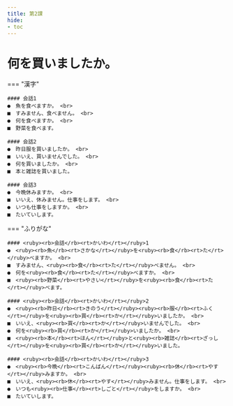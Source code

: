 ```yaml
---
title: 第2課
hide:
- toc
---
```


<link 
  rel="stylesheet" 
  href="{{ 'docs/stylesheets/extra2.css' }}" 
/> 

何を買いましたか。
===

=== "漢字"

    #### 会話1
    ●　魚を食べますか。 <br>
    ■　すみません、食べません。 <br>
    ●　何を食べますか。 <br>
    ■　野菜を食べます。
    
    #### 会話2
    ●　昨日服を買いましたか。 <br>
    ■　いいえ、買いませんでした。 <br>
    ●　何を買いましたか。 <br>
    ■　本と雑誌を買いました。
    
    #### 会話3
    ●　今晩休みますか。 <br>
    ■　いいえ、休みません。仕事をします。 <br>
    ●　いつも仕事をしますか。 <br>
    ■　たいていします。

=== "ふりがな"

    #### <ruby><rb>会話</rb><rt>かいわ</rt></ruby>1
    ●　<ruby><rb>魚</rb><rt>さかな</rt></ruby>を<ruby><rb>食</rb><rt>た</rt></ruby>べますか。 <br>
    ■　すみません、<ruby><rb>食</rb><rt>た</rt></ruby>べません。 <br>
    ●　何を<ruby><rb>食</rb><rt>た</rt></ruby>べますか。 <br>
    ■　<ruby><rb>野菜</rb><rt>やさい</rt></ruby>を<ruby><rb>食</rb><rt>た</rt></ruby>べます。
    
    #### <ruby><rb>会話</rb><rt>かいわ</rt></ruby>2
    ●　<ruby><rb>昨日</rb><rt>きのう</rt></ruby><ruby><rb>服</rb><rt>ふく</rt></ruby>を<ruby><rb>買</rb><rt>か</rt></ruby>いましたか。 <br>
    ■　いいえ、<ruby><rb>買</rb><rt>か</rt></ruby>いませんでした。 <br>
    ●　何を<ruby><rb>買</rb><rt>か</rt></ruby>いましたか。 <br>
    ■　<ruby><rb>本</rb><rt>ほん</rt></ruby>と<ruby><rb>雑誌</rb><rt>ざっし</rt></ruby>を<ruby><rb>買</rb><rt>か</rt></ruby>いました。
    
    #### <ruby><rb>会話</rb><rt>かいわ</rt></ruby>3
    ●　<ruby><rb>今晩</rb><rt>こんばん</rt></ruby><ruby><rb>休</rb><rt>やす</rt></ruby>みますか。 <br>
    ■　いいえ、<ruby><rb>休</rb><rt>やす</rt></ruby>みません。仕事をします。 <br>
    ●　いつも<ruby><rb>仕事</rb><rt>しごと</rt></ruby>をしますか。 <br>
    ■　たいていします。
